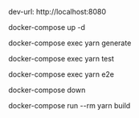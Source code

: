 dev-url: http://localhost:8080

docker-compose up -d

docker-compose exec yarn generate <COMPONENT>

docker-compose exec yarn test

docker-compose exec yarn e2e

docker-compose down

docker-compose run --rm yarn build